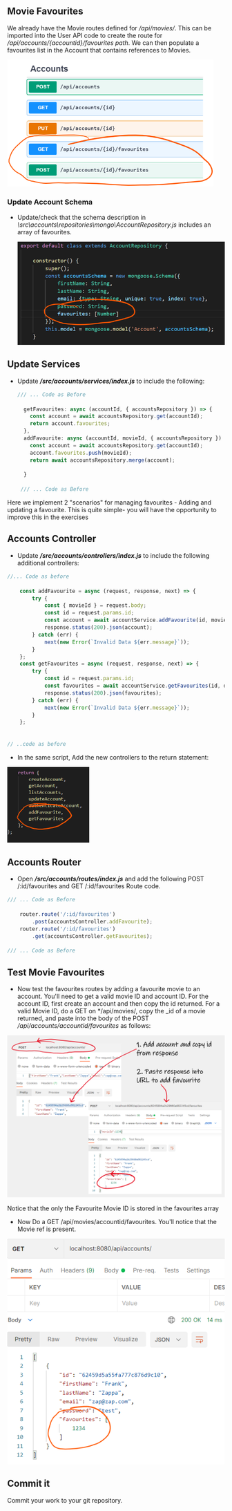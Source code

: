 ## Movie Favourites

We already have the Movie routes defined for */api/movies/*. This can be imported into the User API code to create the route for  */api/accounts/{accountid}/favourites path*. We can then populate a favourites list in the Account that contains references to Movies. 

<img src="./img/image-20220331140353095.png" alt="image-20220331140353095" style="zoom:67%;" />

### Update Account Schema

- Update/check that the schema description in  *\src\accounts\repositories\mongo\AccountRepository.js* includes an array of favourites.

  ![image-20220331110336416](./img/image-20220331110336416.png)


## Update Services

- Update ***/src/accounts/services/index.js*** to include the following:

  ~~~javascript
  /// ... Code as Before
  
    getFavourites: async (accountId, { accountsRepository }) => {
      const account = await accountsRepository.get(accountId);
      return account.favourites;
    },
    addFavourite: async (accountId, movieId, { accountsRepository }) => {
      const account = await accountsRepository.get(accountId);
      account.favourites.push(movieId);
      return await accountsRepository.merge(account);
      
    }
    
   /// ... Code as Before
  ~~~

Here we implement 2 "scenarios" for managing favourites - Adding and updating a favourite. This is quite simple- you will have the opportunity to improve this in the exercises

## Accounts Controller

+ Update ***/src/accounts/controllers/index.js*** to include the following additional controllers:

  

~~~javascript
//... Code as before

	const addFavourite = async (request, response, next) => {
        try {
            const { movieId } = request.body;
            const id = request.params.id;
            const account = await accountService.addFavourite(id, movieId, dependencies);
            response.status(200).json(account);
        } catch (err) {
            next(new Error(`Invalid Data ${err.message}`));
        }
    };
    const getFavourites = async (request, response, next) => {
        try {
            const id = request.params.id;
            const favourites = await accountService.getFavourites(id, dependencies);
            response.status(200).json(favourites);
        } catch (err) {
            next(new Error(`Invalid Data ${err.message}`));
        }
    };


// ..code as before

~~~

+ In the same script, Add the new controllers to the return statement:

<img src="./img/image-20220331125622115.png" alt="image-20220331125622115" style="zoom:67%;" />



## Accounts Router

- Open ***/src/accounts/routes/index.js*** and add the following POST /:id/favourites and GET /:id/favourites Route code.

~~~javascript
/// ... Code as Before

    router.route('/:id/favourites')
        .post(accountsController.addFavourite);
    router.route('/:id/favourites')
        .get(accountsController.getFavourites);

/// ... Code as Before
~~~



## Test Movie Favourites

- Now test the  favourites routes by adding a favourite movie to an account. You'll need to get a valid movie ID and account ID. For the account ID, first create an account and then copy the id returned.
   For a valid Movie ID,  do a GET on */api/movies/, copy the _id of a  movie returned, and paste into the body of the POST */api/accounts/accountid/favourites* as follows:  

<img src="./img/image-20220331131704778.png" alt="image-20220331131704778" style="zoom: 50%;" />

Notice that the only the Favourite Movie ID is stored in the favourites array 

+ Now Do a GET /api/movies/accountid/favourites. You'll notice that the Movie ref is present.

![image-20220331132543650](./img/image-20220331132543650.png)



## Commit it

Commit your work to your git repository.